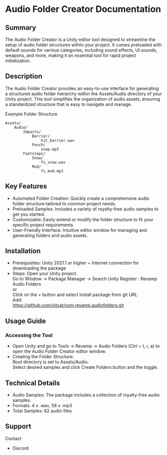 # Audio Folder Creator Documentation

## Summary
The Audio Folder Creator is a Unity editor tool designed to streamline the setup of audio folder structures within your project. It comes preloaded with default sounds for various categories, including sound effects, UI sounds, weapons, and more, making it an essential tool for rapid project initialization.

## Description
The Audio Folder Creator provides an easy-to-use interface for generating a structured audio folder hierarchy within the Assets/Audio directory of your Unity project. This tool simplifies the organization of audio assets, ensuring a standardized structure that is easy to navigate and manage.

Example Folder Structure
```
Assets/
    Audio/
        Impacts/
            Barrier/
                hit_barrier.wav
            Punch/
                snap.mp3
        Footsteps/
            Snow/
                fs_snow.wav
            Mud/
                fs_mud.mp3
```
                
## Key Features
* Automated Folder Creation: Quickly create a comprehensive audio folder structure tailored to common project needs.
* Preloaded Samples: Includes a variety of royalty-free audio samples to get you started.
* Customizable: Easily extend or modify the folder structure to fit your specific project requirements.
* User-Friendly Interface: Intuitive editor window for managing and generating folders and audio assets.

## Installation
* Prerequisites:
Unity 2021.1 or higher + Internet connection for downloading the package  
* Steps: Open your Unity project.  
Go to Window -> Package Manager -> Search Unity Register : Revamp Audio Folders  
or  
Click on the + button and select Install package from git URL  
Add:   
https://github.com/xitxat/com.revamp.audiofolders.git

## Usage Guide  
### Accessing the Tool
* Open Unity and go to Tools -> Revamp -> Audio Folders (Ctrl + t, r, a) to open the Audio Folder Creator editor window.
* Creating the Folder Structure:  
Root directory is set to Assets/Audio.  
Select desired samples and click  Create Folders button and the toggle.

## Technical Details  
* Audio Samples: The package includes a collection of royalty-free audio samples.
* Formats: 4 x .wav, 58 x .mp3
* Total Samples: 62 audio files


## Support 
Contact  

* Discord

